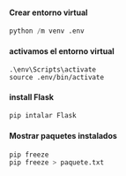 #### Crear entorno virtual
```python
python /m venv .env
```

#### activamos el entorno virtual
```shell
.\env\Scripts\activate
source .env/bin/activate
```

#### install Flask
```python
pip intalar Flask 
```

#### Mostrar paquetes instalados
```python
pip freeze
pip freeze > paquete.txt
``` 